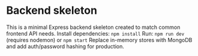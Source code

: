 # Backend skeleton
This is a minimal Express backend skeleton created to match common frontend API needs.
Install dependencies: `npm install`
Run: `npm run dev` (requires nodemon) or `npm start`
Replace in-memory stores with MongoDB and add auth/password hashing for production.
